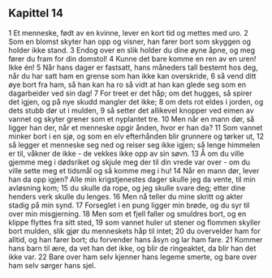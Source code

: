 ## Kapittel 14

1 Et menneske, født av en kvinne, lever en kort tid og mettes med uro.
2 Som en blomst skyter han opp og visner, han farer bort som skyggen og holder ikke stand.
3 Endog over en slik holder du dine øyne åpne, og meg fører du fram for din domstol!
4 Kunne det bare komme en ren av en uren! Ikke én!
5 Når hans dager er fastsatt, hans måneders tall bestemt hos deg, når du har satt ham en grense som han ikke kan overskride,
6 så vend ditt øye bort fra ham, så han kan ha ro så vidt at han kan glede seg som en dagarbeider ved sin dag!
7 For treet er det håp; om det hugges, så spirer det igjen, og på nye skudd mangler det ikke;
8 om dets rot eldes i jorden, og dets stubb dør ut i mulden,
9 så setter det allikevel knopper ved eimen av vannet og skyter grener som et nyplantet tre.
10 Men når en mann dør, så ligger han der, når et menneske opgir ånden, hvor er han da?
11 Som vannet minker bort i en sjø, og som en elv efterhånden blir grunnere og tørker ut,
12 så legger et menneske seg ned og reiser seg ikke igjen; så lenge himmelen er til, våkner de ikke - de vekkes ikke opp av sin søvn.
13 Å om du ville gjemme meg i dødsriket og skjule meg der til din vrede var over - om du ville sette meg et tidsmål og så komme meg i hu!
14 Når en mann dør, lever han da opp igjen? Alle min krigstjenestes dager skulle jeg da vente, til min avløsning kom;
15 du skulle da rope, og jeg skulle svare deg; etter dine henders verk skulle du lenges.
16 Men nå teller du mine skritt og akter stadig på min synd.
17 Forseglet i en pung ligger min brøde, og du syr til over min misgjerning.
18 Men som et fjell faller og smuldres bort, og en klippe flyttes fra sitt sted,
19 som vannet huler ut stener og flommen skyller bort mulden, slik gjør du menneskets håp til intet;
20 du overvelder ham for alltid, og han farer bort; du forvender hans åsyn og lar ham fare.
21 Kommer hans barn til ære, da vet han det ikke, og blir de ringeaktet, da blir han det ikke var.
22 Bare over ham selv kjenner hans legeme smerte, og bare over ham selv sørger hans sjel.

